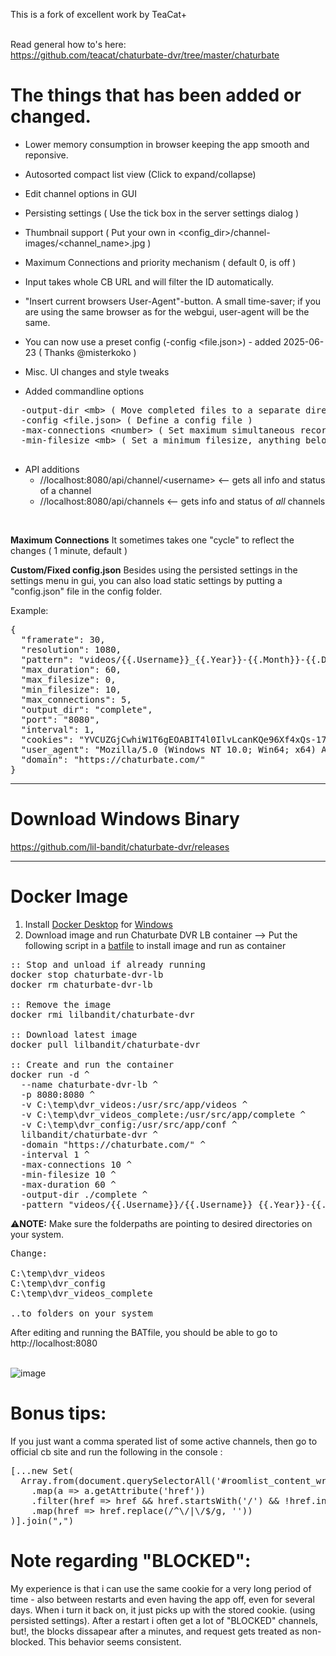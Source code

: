 This is a fork of excellent work by TeaCat+ 

<br>Read general how to's here:
<br>https://github.com/teacat/chaturbate-dvr/tree/master/chaturbate


The things that has been added or changed.
=============================
- Lower memory consumption in browser keeping the app smooth and reponsive. 
- Autosorted compact list view (Click to expand/collapse)
- Edit channel options in GUI
- Persisting settings ( Use the tick box in the server settings dialog )
- Thumbnail support ( Put your own in <config_dir>/channel-images/<channel_name>.jpg )
- Maximum Connections and priority mechanism ( default 0, is off ) 
- Input takes whole CB URL and will filter the ID automatically.
- "Insert current browsers User-Agent"-button. A small time-saver; if you are using the same browser as for the webgui, user-agent will be the same.
- You can now use a preset config (-config <file.json>) - added 2025-06-23 ( Thanks @misterkoko ) 
- Misc. UI changes and style tweaks

- Added commandline options
<pre>
  -output-dir &lt;mb&gt; ( Move completed files to a separate directory)
  -config &lt;file.json&gt; ( Define a config file )
  -max-connections &lt;number&gt; ( Set maximum simultaneous recordings. )
  -min-filesize &lt;mb&gt; ( Set a minimum filesize, anything below it will get deleted )
  </pre>
  

- API additions
  - //localhost:8080/api/channel/\<username\> <-- gets all info and status of a channel
  - //localhost:8080/api/channels  <-- gets info and status of <i>all</i> channels

<br>

<b>Maximum Connections</b> 
It sometimes takes one "cycle" to reflect the changes ( 1 minute, default ) 

<b>Custom/Fixed config.json</b> 
Besides using the persisted settings in the settings menu in gui, 
you can also load static settings by putting a "config.json" file in the config folder.

Example:
<pre>
{
  "framerate": 30,
  "resolution": 1080,
  "pattern": "videos/{{.Username}}_{{.Year}}-{{.Month}}-{{.Day}}_{{.Hour}}-{{.Minute}}-{{.Second}}{{if .Sequence}}_{{.Sequence}}{{end}}",
  "max_duration": 60,
  "max_filesize": 0,
  "min_filesize": 10,
  "max_connections": 5,
  "output_dir": "complete",
  "port": "8080",
  "interval": 1,
  "cookies": "YVCUZGjCwhiW1T6gEOABIT4l0IlvLcanKQe96Xf4xQs-1753725850-1.2.1.1-RS1k8E8oSeEnO5TXb15qtmDN3ccLgG7xKP.8ZTzohHmv9JvQzNZMDCA3vmpZ106pNuQhArINmOiow48CpKnJtF6RJSJesmoFHXPB6lx0u5QHA5aMuhzO7HeA8z84uFyOzmC8LgL1RfkVGhuTniNDCZ2k79ZVassAXcPwpVxGvw3po2i6EZIe2ySUl_eLLvJGZWBXj2BeKUNech_8XTOQy2KT_8s31SIv3xep6S4YS2M",
  "user_agent": "Mozilla/5.0 (Windows NT 10.0; Win64; x64) AppleWebKit/537.36 (KHTML, like Gecko) Chrome/138.0.0.0 Safari/537.36",
  "domain": "https://chaturbate.com/"
}
</pre>

---------------------------------------------

Download Windows Binary
=============================
https://github.com/lil-bandit/chaturbate-dvr/releases


---------------------------------------------

Docker Image 
=============================
1. Install <a href="https://www.docker.com/products/docker-desktop/">Docker Desktop</a> for <u>Windows</u>
2. Download image and run Chaturbate DVR LB container --> Put the following script in a <a href="https://github.com/lil-bandit/chaturbate-dvr/releases/tag/docker-helper">batfile</a> to install image and run as container<br> 



<pre>
:: Stop and unload if already running
docker stop chaturbate-dvr-lb
docker rm chaturbate-dvr-lb

:: Remove the image
docker rmi lilbandit/chaturbate-dvr

:: Download latest image
docker pull lilbandit/chaturbate-dvr

:: Create and run the container
docker run -d ^
  --name chaturbate-dvr-lb ^
  -p 8080:8080 ^
  -v C:\temp\dvr_videos:/usr/src/app/videos ^
  -v C:\temp\dvr_videos_complete:/usr/src/app/complete ^
  -v C:\temp\dvr_config:/usr/src/app/conf ^
  lilbandit/chaturbate-dvr ^
  -domain "https://chaturbate.com/" ^
  -interval 1 ^
  -max-connections 10 ^
  -min-filesize 10 ^
  -max-duration 60 ^
  -output-dir ./complete ^
  -pattern "videos/{{.Username}}/{{.Username}}_{{.Year}}-{{.Month}}-{{.Day}}_{{.Hour}}-{{.Minute}}-{{.Second}}{{if .Sequence}}_{{.Sequence}}{{end}}"
</pre>
⚠️<b>NOTE:</b> Make sure the folderpaths are pointing to desired directories on your system.

<pre>
Change:
  
C:\temp\dvr_videos
C:\temp\dvr_config
C:\temp\dvr_videos_complete

..to folders on your system
</pre>

After editing and running the BATfile, you should be able to go to http://localhost:8080 
<br>
<br>


![image](https://github.com/user-attachments/assets/84c185cf-3c70-4493-89bb-1ca7fdcce3fc)




Bonus tips:
=============================

If you just want a comma sperated list of some active channels, 
then go to official cb site and run the following in the console :
<pre>
[...new Set(
  Array.from(document.querySelectorAll('#roomlist_content_wrapper a'))
    .map(a => a.getAttribute('href'))
    .filter(href => href && href.startsWith('/') && !href.includes('?'))
    .map(href => href.replace(/^\/|\/$/g, ''))
)].join(",")
</pre>

Note regarding "BLOCKED":
=============================

My experience is that i can use the same cookie for a very long period of time - also between restarts and even having the app off, even for several days. When i turn it back on, it just picks up with the stored cookie. (using persisted settings). After a restart i often get a lot of "BLOCKED" channels, but!, the blocks dissapear after a minutes, and request gets treated as non-blocked. This behavior seems consistent.

